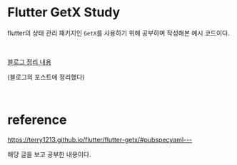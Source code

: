 # Flutter GetX Study
flutter의 상태 관리 패키지인 `GetX`를 사용하기 위해
공부하며 작성해본 예시 코드이다.

<br>

[블로그 정리 내용](https://velog.io/@coding_egg/Flutter-GetX-%EC%82%AC%EC%9A%A9%ED%95%98%EA%B8%B0)

(블로그의 포스트에 정리했다)

<br>

# reference
https://terry1213.github.io/flutter/flutter-getx/#pubspecyaml---

해당 글을 보고 공부한 내용이다.
